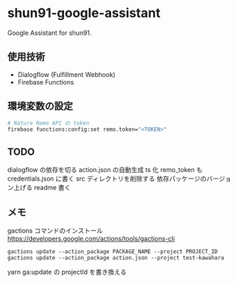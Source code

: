 # shun91-google-assistant

Google Assistant for shun91.

## 使用技術

- Dialogflow (Fulfillment Webhook)
- Firebase Functions

## 環境変数の設定

```bash
# Nature Remo API の token
firebase functions:config:set remo.token="<TOKEN>"
```

## TODO

dialogflow の依存を切る
action.json の自動生成
ts 化
remo_token も credentials.json に書く
src ディレクトリを削除する
依存パッケージのバージョン上げる
readme 書く

## メモ

gactions コマンドのインストール  
https://developers.google.com/actions/tools/gactions-cli

```
gactions update --action_package PACKAGE_NAME --project PROJECT_ID
gactions update --action_package action.json --project test-kawahara
```

yarn ga:update の projectId を書き換える
